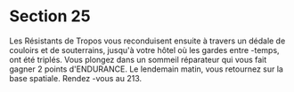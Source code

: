 # Section 25

Les Résistants de Tropos vous reconduisent ensuite à travers un
dédale de couloirs et de souterrains, jusqu'à votre hôtel où les
gardes entre -temps, ont été triplés. Vous  plongez dans un
sommeil réparateur qui vous fait gagner 2 points
d'ENDURANCE.  Le lendemain matin, vous retournez sur la
base spatiale. Rendez -vous au 213.